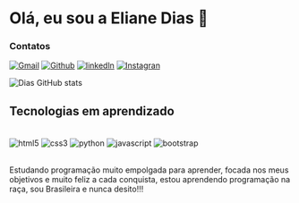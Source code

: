 # Olá, eu sou a Eliane Dias 👋

### Contatos


[![Gmail](https://img.shields.io/badge/Gmail-D14836?style=for-the-badge&logo=gmail&logoColor=white)](elianedejesusdias22@gmail.com)
[![Github](https://img.shields.io/badge/GitHub-100000?style=for-the-badge&logo=github&logoColor=white)](https://github.com/Eli2244/Eli2244-/edit/main/README.md) 
[![linkedln](https://img.shields.io/badge/LinkedIn-0077B5?style=for-the-badge&logo=linkedin&logoColor=white)](https://www.linkedin.com/in/eliane-de-jesus-dias-04088a30/) 
[![Instagran](https://img.shields.io/badge/Instagram-E4405F?style=for-the-badge&logo=instagram&logoColor=white)](https://www.instagram.com/elianedias2244/)


![Dias GitHub stats](https://github-readme-stats.vercel.app/api?username=elianedias&show_icons=true&theme=cobalt)

## Tecnologias em aprendizado

<div style="display: inline_block"><br/>
<img align="center" alt="html5" src="https://img.shields.io/badge/HTML5-E34F26?style=for-the-badge&logo=html5&logoColor=white" />
<img align="center" alt="css3" src="https://img.shields.io/badge/CSS3-1572B6?style=for-the-badge&logo=css3&logoColor=white" />

<img align="center" alt="python" src="https://img.shields.io/badge/Python-14354C?style=for-the-badge&logo=python&logoColor=white" />
<img align="center" alt="javascript" src="https://img.shields.io/badge/JavaScript-323330?style=for-the-badge&logo=javascript&logoColor=F7DF1E" />

<img align="center" alt="bootstrap" src="https://img.shields.io/badge/Bootstrap-563D7C?style=for-the-badge&logo=bootstrap&logoColor=white" />

</div> </br>


Estudando programação muito empolgada para aprender, focada nos meus objetivos e muito feliz a cada conquista, estou aprendendo programação na raça, sou Brasileira e nunca desito!!!
